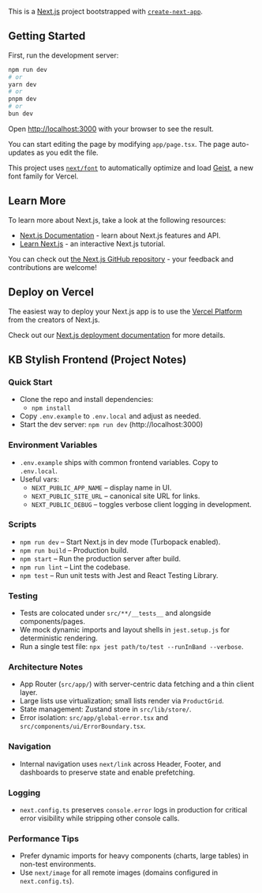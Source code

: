 This is a [Next.js](https://nextjs.org) project bootstrapped with [`create-next-app`](https://nextjs.org/docs/app/api-reference/cli/create-next-app).

## Getting Started

First, run the development server:

```bash
npm run dev
# or
yarn dev
# or
pnpm dev
# or
bun dev
```

Open [http://localhost:3000](http://localhost:3000) with your browser to see the result.

You can start editing the page by modifying `app/page.tsx`. The page auto-updates as you edit the file.

This project uses [`next/font`](https://nextjs.org/docs/app/building-your-application/optimizing/fonts) to automatically optimize and load [Geist](https://vercel.com/font), a new font family for Vercel.

## Learn More

To learn more about Next.js, take a look at the following resources:

- [Next.js Documentation](https://nextjs.org/docs) - learn about Next.js features and API.
- [Learn Next.js](https://nextjs.org/learn) - an interactive Next.js tutorial.

You can check out [the Next.js GitHub repository](https://github.com/vercel/next.js) - your feedback and contributions are welcome!

## Deploy on Vercel

The easiest way to deploy your Next.js app is to use the [Vercel Platform](https://vercel.com/new?utm_medium=default-template&filter=next.js&utm_source=create-next-app&utm_campaign=create-next-app-readme) from the creators of Next.js.

Check out our [Next.js deployment documentation](https://nextjs.org/docs/app/building-your-application/deploying) for more details.

## KB Stylish Frontend (Project Notes)

### Quick Start

- Clone the repo and install dependencies:
  - `npm install`
- Copy `.env.example` to `.env.local` and adjust as needed.
- Start the dev server: `npm run dev` (http://localhost:3000)

### Environment Variables

- `.env.example` ships with common frontend variables. Copy to `.env.local`.
- Useful vars:
  - `NEXT_PUBLIC_APP_NAME` – display name in UI.
  - `NEXT_PUBLIC_SITE_URL` – canonical site URL for links.
  - `NEXT_PUBLIC_DEBUG` – toggles verbose client logging in development.

### Scripts

- `npm run dev` – Start Next.js in dev mode (Turbopack enabled).
- `npm run build` – Production build.
- `npm start` – Run the production server after build.
- `npm run lint` – Lint the codebase.
- `npm test` – Run unit tests with Jest and React Testing Library.

### Testing

- Tests are colocated under `src/**/__tests__` and alongside components/pages.
- We mock dynamic imports and layout shells in `jest.setup.js` for deterministic rendering.
- Run a single test file: `npx jest path/to/test --runInBand --verbose`.

### Architecture Notes

- App Router (`src/app/`) with server-centric data fetching and a thin client layer.
- Large lists use virtualization; small lists render via `ProductGrid`.
- State management: Zustand store in `src/lib/store/`.
- Error isolation: `src/app/global-error.tsx` and `src/components/ui/ErrorBoundary.tsx`.

### Navigation

- Internal navigation uses `next/link` across Header, Footer, and dashboards to preserve state and enable prefetching.

### Logging

- `next.config.ts` preserves `console.error` logs in production for critical error visibility while stripping other console calls.

### Performance Tips

- Prefer dynamic imports for heavy components (charts, large tables) in non-test environments.
- Use `next/image` for all remote images (domains configured in `next.config.ts`).
